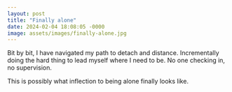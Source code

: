 ```yaml
---
layout: post
title: "Finally alone"
date: 2024-02-04 18:08:05 -0000
image: assets/images/finally-alone.jpg
---
```


Bit by bit, I have navigated my path to detach and distance. Incrementally doing the hard thing to lead myself where I need to be. No one checking in, no supervision.

This is possibly what inflection to being alone finally looks like.
